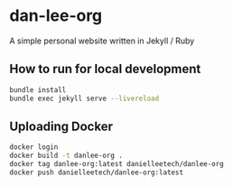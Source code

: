 # dan-lee-org

A simple personal website written in Jekyll / Ruby

## How to run for local development

```bash
bundle install
bundle exec jekyll serve --livereload
```

## Uploading Docker

```bash
docker login
docker build -t danlee-org .
docker tag danlee-org:latest danielleetech/danlee-org
docker push danielleetech/danlee-org:latest
```